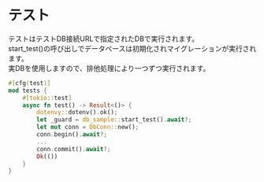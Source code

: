 # テスト

テストはテストDB接続URLで指定されたDBで実行されます。  
start_test()の呼び出しでデータベースは初期化されマイグレーションが実行されます。  
実DBを使用しますので、排他処理により一つずつ実行されます。

```rust
#[cfg(test)]
mod tests {
    #[tokio::test]
    async fn test() -> Result<()> {
        dotenvy::dotenv().ok();
        let _guard = db_sample::start_test().await?;
        let mut conn = DbConn::new();
        conn.begin().await?;
        ...
        conn.commit().await?;
        Ok(())
    }
}
```